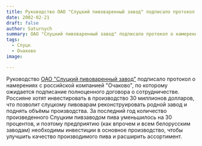 ```yaml
---
title: Руководство ОАО "Слуцкий пивоваренный завод" подписало протокол о намерениях с российской компанией "Очаково"
date: 2002-02-21
draft: false
author: Saturnych
summary: ОАО "Слуцкий пивоваренный завод" подписало протокол о намерениях с российской компанией "Очаково"
tags:
  - Слуцк
  - Очаково
image:

---
```


Руководство [ОАО "Слуцкий пивоваренный завод"](/zavod/sloutsk/) подписало протокол о намерениях с российской компанией "Очаково", по которому ожидается подписание полноценного договора о сотрудничестве. Россияне хотят инвестировать в производство 30 миллионов долларов, что позволит слуцкому пивоварам реконструировать родной завод и поднять объёмы производства. За последний год количество произведенного Слуцким пивзаводом пива уменьшилось на 30 процентов, и поэтому предприятию (как впрочем и всем белорусским заводам) необходимы инвестиции в основное производство, чтобы улучшить качество производимого пива и расширить ассортимент.
